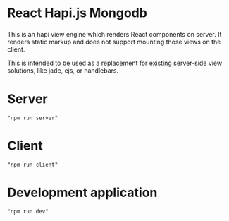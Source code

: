 # React Hapi.js Mongodb
###
This is an hapi view engine which renders React components on server. It renders static markup and does not support mounting those views on the client.

This is intended to be used as a replacement for existing server-side view solutions, like jade, ejs, or handlebars.

# Server
    "npm run server"

# Client
    "npm run client"


# Development application
    "npm run dev"
    
    
